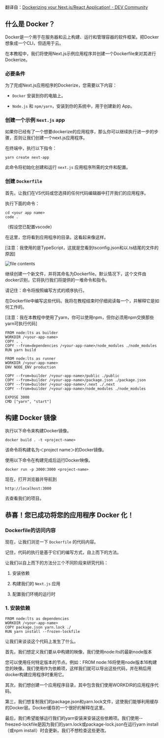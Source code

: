翻译自：[Dockerizing your Next.js/React Application! - DEV Community](https://dev.to/kaflenitish/dockerizing-your-nextjsreact-application-42ob)

## 什么是 Docker？

Docker是一个用于在服务器和云上构建、运行和管理容器的软件框架。把Docker想象成一个CLI，但适用于云。

在本教程中，我们将使用Next.js示例应用程序并创建一个Dockerfile来对其进行Dockerize。

### 必要条件

为了完成Next.js应用程序的Dockerize，您需要以下内容：

- `Docker` 安装到你的电脑上。

- `Node.js` 和 `npm/yarn`，安装到你的系统中，用于创建新的 App。

### 创建一个示例 `Next.js` app

如果你已经有了一个想要dockerize的应用程序，那么你可以继续执行进一步的步骤，否则让我们创建一个next.js应用程序。

在终端中，执行以下指令：

```
yarn create next-app 
```

此命令将初始化创建和运行 `next.js` 应用程序所需的文件和配置。

### 创建 `Dockerfile`

首先，让我们在VS代码或您选择的任何代码编辑器中打开我们的应用程序。

执行下面的命令：

```
cd <your app name>
code .
```

（假设您已配置vscode）

在这里，您将看到应用程序的目录。这看起来像这样。

[注意：我使用的是TypeScript，这就是您看到tsconfig.json和以.ts结尾的文件的原因]

![file contents](https://res.cloudinary.com/practicaldev/image/fetch/s--EH1dDAQq--/c_limit%2Cf_auto%2Cfl_progressive%2Cq_auto%2Cw_800/https://dev-to-uploads.s3.amazonaws.com/uploads/articles/pt1050neh8694gdzl9on.png)

继续创建一个新文件，并将其命名为Dockerfile。默认情况下，这个文件由docker识别，它将执行我们将提供的一堆命令和指令。

请记住：命令将按照编写方式的顺序执行。

在Dockerfile中编写这些代码。我将在教程结束时仔细阅读每一个，并解释它是如何工作的。

[注意：我在本教程中使用了yarn，你可以使用npm，但你必须用npm交换那些yarn可执行代码]

```
FROM node:lts as builder
WORKDIR /<your-app-name>
COPY . .
COPY --from=dependencies /<your-app-name>/node_modules ./node_modules
RUN yarn build

FROM node:lts as runner
WORKDIR /<your-app-name>
ENV NODE_ENV production

COPY --from=builder /<your-app-name>/public ./public
COPY --from=builder /<your-app-name>/package.json ./package.json
COPY --from=builder /<your-app-name>/.next ./.next
COPY --from=builder /<your-app-name>/node_modules ./node_modules

EXPOSE 3000
CMD ["yarn", "start"]
```

## 构建 Docker 镜像

执行以下命令来构建Docker镜像。

```
docker build . -t <project-name>
```

该命令将构建名为＜project name＞的Docker镜像。

使用以下命令在构建完成后运行Docker映像。

```
docker run -p 3000:3000 <project-name>
```

现在，打开浏览器并导航到

```
http://localhost:3000 
```

去查看我们的项目。

## 恭喜！您已成功将您的应用程序 Docker 化！

### Dockerfile的访问内容

现在，让我们浏览一下 `Dockerfile` 的代码内容。



记住，代码的执行是基于它们的编写方式，自上而下的方法。



让我们以自上而下的方法分三个不同阶段来研究代码：



1. 安装依赖

2. 构建我们的 `Next.js` 应用

3. 配置我们环境的运行时



### 1. 安装依赖



```
FROM node:lts as dependencies
WORKDIR /<your-app-name>
COPY package.json yarn.lock ./
RUN yarn install --frozen-lockfile
```



让我们来谈谈这个代码上发生了什么。



首先，我们想定义我们要从中构建的映像，我们使用node:lts的最新node版本



您可以使用任何特定版本的节点。例如：FROM node:16将使用node版本16构建您的映像。我们使用作为依赖项，这样我们就可以导出这些代码，并在稍后用docker构建应用程序时重用它。



其次，我们想创建一个应用程序目录，其中包含我们使用WORKDIR的应用程序代码。



第三，我们想复制我们的package.json和yarn.lock文件，这使我们能够利用缓存的Docker层。Docker缓存的一个很好的解释在这里。



最后，我们希望能够运行我们的yarn安装来安装这些依赖项。我们使用--freezed-lockfile是因为我们的yarn.lock或package-lock.json在运行yarn install（或npm install）时会更新。我们不想检查这些更改。










